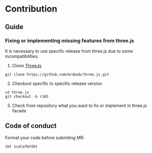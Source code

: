# Contribution

## Guide

### Fixing or implementing missing features from three.js

It is necessary to use specific release from three.js due to some incompatibilities.

1. Clone [ThreeJs](https://github.com/mrdoob/three.js)
```shell
git clone https://github.com/mrdoob/three.js.git
```
2. Checkout specific to specific release version
```
cd three.js
git checkout -b r165
```
3. Check from repository what you want to fix or implement in three.js facade

## Code of conduct

Format your code before submiting MR:

```shell
sbt scalafmtSbt
```
